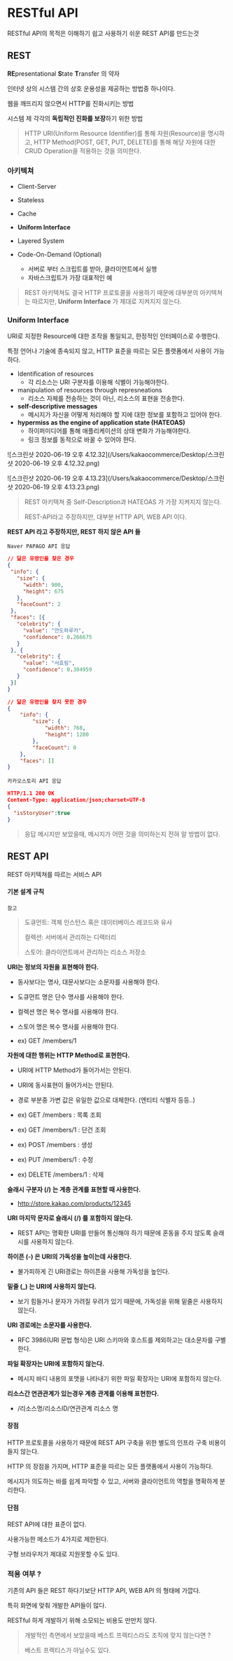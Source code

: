 # RESTful API



RESTful API의 목적은 이해하기 쉽고 사용하기 쉬운 REST API를 만드는것



## REST



**RE**presentational **S**tate **T**ransfer 의 약자

인터넷 상의 시스템 간의 상호 운용성을 제공하는 방법중 하나이다.

웹을 깨뜨리지 않으면서 HTTP를 진화시키는 방법

시스템 제 각각의 **독립적인 진화를 보장**하기 위한 방법



> HTTP URI(Uniform Resource Identifier)를 통해 자원(Resource)을 명시하고, HTTP Method(POST, GET, PUT, DELETE)를 통해 해당 자원에 대한 CRUD Operation을 적용하는 것을 의미한다.





### 아키텍쳐



- Client-Server

- Stateless

- Cache

- **Uniform Interface**

- Layered System

- Code-On-Demand (Optional)
  - 서버로 부터 스크립트를 받아, 클라이언트에서 실행
  - 자바스크립트가 가장 대표적인 예



> REST 아키텍쳐도 결국 HTTP 프로토콜을 사용하기 때문에 대부분의 아키텍쳐는 따르지만, **Uniform Interface** 가 제대로 지켜지지 않는다.





### Uniform Interface



URI로 지정한 Resource에 대한 조작을 통일되고, 한정적인 인터페이스로 수행한다.

특정 언어나 기술에 종속되지 않고, HTTP 표준을 따르는 모든 플랫폼에서 사용이 가능하다.



- Identification of resources
  - 각 리소스는 URI 구분자를 이용해 식별이 가능해야한다.
- manipulation of resources through represneations
  - 리소스 자체를 전송하는 것이 아닌, 리소스의 표현을 전송한다.
- **self-descriptive messages**
  - 메시지가 자신을 어떻게 처리해야 할 지에 대한 정보를 포함하고 있어야 한다.
- **hypermiss as the engine of application state (HATEOAS)**
  - 하이퍼미디어를 통해 애플리케이션의 상태 변화가 가능해야한다.
  - 링크 정보를 동적으로 바꿀 수 있어야 한다.





![스크린샷 2020-06-19 오후 4.12.32](/Users/kakaocommerce/Desktop/스크린샷 2020-06-19 오후 4.12.32.png)



![스크린샷 2020-06-19 오후 4.13.23](/Users/kakaocommerce/Desktop/스크린샷 2020-06-19 오후 4.13.23.png)



> REST 아키텍쳐 중 Self-Description과 HATEOAS 가 가장 지켜지지 않는다.
>
> REST-API라고 주장하지만, 대부분 HTTP API, WEB API 이다.



**REST API 라고 주장하지만, REST 하지 않은 API 들**



`Naver PAPAGO API 응답`

````json
// 닮은 유명인을 찾은 경우
{
 "info": {
   "size": {
     "width": 900,
     "height": 675
   },
   "faceCount": 2
 },
 "faces": [{
   "celebrity": {
     "value": "안도하루카",
     "confidence": 0.266675
   }
 }, {
   "celebrity": {
     "value": "서효림",
     "confidence": 0.304959
   }
 }]
}

// 닮은 유명인을 찾지 못한 경우
{
	"info": {
		"size": {
			"width": 768,
			"height": 1280
		},
		"faceCount": 0
	},
	"faces": []
}
````





`카카오스토리 API 응답`

````json
HTTP/1.1 200 OK
Content-Type: application/json;charset=UTF-8
{
  "isStoryUser":true
}
````





> 응답 메시지만 보았을때, 메시지가 어떤 것을 의미하는지 전혀 알 방법이 없다.





## REST API



REST 아키텍쳐를 따르는 서비스 API





#### 기본 설계 규칙



`참고`

> 도큐먼트: 객체 인스턴스 혹은 데이터베이스 레코드와 유사
>
> 컬렉션: 서버에서 관리하는 디렉터리
>
> 스토어: 클라이언트에서 관리하는 리소스 저장소



**URI는 정보의 자원을 표현해야 한다.**

- 동사보다는 명사, 대문사보다는 소문자를 사용해야 한다.
- 도큐먼트 명은 단수 명사를 사용해야 한다.
- 컬렉션 명은 복수 명사를 사용해야 한다.
- 스토어 명은 복수 명사를 사용해야 한다.

- ex) GET /members/1



**자원에 대한 행위는 HTTP Method로 표현한다.**

- URI에 HTTP Method가 들어가서는 안된다.
- URI에 동사표현이 들어가서는 안된다.
- 경로 부분중 가변 값은 유일한 값으로 대체한다. (엔티티 식별자 등등..)

- ex) GET /members : 목록 조회
- ex) GET /members/1 : 단건 조회

- ex) POST /members : 생성
- ex) PUT /members/1 : 수정
- ex) DELETE /members/1 : 삭제



**슬래시 구분자 (/) 는 계층 관계를 표현할 때 사용한다.**

- http://store.kakao.com/products/12345



**URI 마지막 문자로 슬래시 (/) 를 포함하지 않는다.**

- REST API는 명확한 URI를 만들어 통신해야 하기 때문에 혼동을 주지 않도록 슬래시를 사용하지 않는다.



**하이픈 (-) 은 URI의 가독성을 높이는데 사용한다.**

- 불가피하게 긴 URI경로는 하이픈을 사용해 가독성을 높인다.



**밑줄 (_) 는 URI에 사용하지 않는다.**

- 보기 힘들거나 문자가 가려질 우려가 있기 때문에, 가독성을 위해 밑줄은 사용하지 않는다.



**URI 경로에는 소문자를 사용한다.**

- RFC 3986(URI 문법 형식)은 URI 스키마와 호스트를 제외하고는 대소문자를 구별한다.



**파일 확장자는 URI에 포함하지 않는다.**

- 메시지 바디 내용의 포맷을 나타내기 위한 파일 확장자는 URI에 포함하지 않는다.



**리소스간 연관관계가 있는경우 계층 관계를 이용해 표현한다.**

- /리소스명/리소스ID/연관관계 리소스 명





#### 장점



HTTP 프로토콜을 사용하기 때문에 REST API 구축을 위한 별도의 인프라 구축 비용이 들지 않는다.

HTTP 의 장점을 가지며, HTTP 표준을 따르는 모든 플랫폼에서 사용이 가능하다.

메시지가 의도하는 바를 쉽게 파악할 수 있고, 서버와 클라이언트의 역할을 명확하게 분리한다.



#### 단점



REST API에 대한 표준이 없다.

사용가능한 메소드가 4가지로 제한된다.

구형 브라우저가 제대로 지원못할 수도 있다.





### 적용 여부 ?



기존의 API 들은 REST 하다기보단 HTTP API, WEB API 의 형태에 가깝다.

특히 화면에 맞춰 개발한 API들이 많다.

RESTful 하게 개발하기 위해 소모되는 비용도 만만치 않다.



> 개발적인 측면에서 보았을때 베스트 프렉티스라도 조직에 맞지 않는다면 ?
>
> 베스트 프렉티스가 아닐수도 있다.

